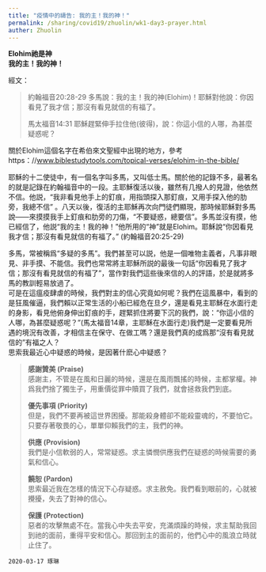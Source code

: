 ```yaml
---
title: "疫情中的禱告: 我的主！我的神！"
permalink: /sharing/covid19/zhuolin/wk1-day3-prayer.html
auther: Zhuolin
---
```

**Elohim祂是神**  
**我的主！我的神！**  

經文：  
>約翰福音20:28-29 多馬說：我的主！我的神(Elohim)！耶穌對他說：你因看見了我才信；那沒有看見就信的有福了。  
>
>馬太福音14:31 耶穌趕緊伸手拉住他(彼得)，說：你這小信的人哪，為甚麼疑惑呢？  

關於Elohim這個名字在希伯來文聖經中出現的地方，參考https：//www.biblestudytools.com/topical-verses/elohim-in-the-bible/  

耶穌的十二使徒中，有一個名字叫多馬，又叫低士馬。關於他的記錄不多，最著名的就是記錄在約翰福音中的一段。主耶穌復活以後，雖然有几撥人的見證，他依然不信。他説，“我非看見他手上的釘痕，用指頭探入那釘痕，又用手探入他的肋旁，我總不信” 。八天以後，復活的主耶穌再次向門徒們顯現，那時候耶穌對多馬說——來摸摸我手上釘痕和肋旁的刀傷，“不要疑惑，總要信”。多馬並沒有摸，他已經信了，他説“我的主！我的神！”他所用的“神”就是Elohim。耶穌說“你因看見我才信；那沒有看見就信的有福了。” (約翰福音20:25-29)  

 多馬，常被稱爲“多疑的多馬”。我們甚至可以説，他是一個唯物主義者，凡事非眼見、非手摸、不能信。我們也常常將主耶穌所説的最後一句話“你因看見了我才信；那沒有看見就信的有福了”，當作對我們這些後來信的人的評語，於是就將多馬的教訓輕易放過了。  
 可是在這瘟疫肆虐的時候，我們對主的信心究竟如何呢？我們在這風暴中，看到的是狂風催逼，我們賴以正常生活的小船已經危在旦夕，還是看見主耶穌在水面行走的身影，看見他俯身伸出釘痕的手，趕緊抓住將要下沉的我們，說：“你這小信的人哪，為甚麼疑惑呢？”(馬太福音14章，主耶穌在水面行走)我們是一定要看見所遇的境況有改善，才相信主在保守、在做工嗎？還是我們真的成爲那“沒有看見就信的”有福之人？  
 思索我最近心中疑惑的時候，是因著什麽心中疑惑？  

> **感謝贊美 (Praise)**  
> 感謝主，不管是在風和日麗的時候，還是在風雨飄搖的時候，主都掌權。神爲我們捨了獨生子，用重價從罪中贖買了我們，就會拯救我們到底。  
>
> **優先事項 (Priority)**  
> 但是，我們不要再被這世界困擾。那能殺身體卻不能殺靈魂的，不要怕它。只要存著敬畏的心，單單仰賴我們的主，我們的神。  
>
> **供應 (Provision)**  
> 我們是小信軟弱的人，常常疑惑。求主憐憫供應我們在疑惑的時候需要的勇氣和信心。  
>
> **饒恕 (Pardon)**  
> 思索最近我在怎樣的情況下心存疑惑。求主赦免。我們看到眼前的，心就被攪擾，失去了對神的信心。  
>
> **保護 (Protection)**  
> 惡者的攻擊無處不在。當我心中失去平安，充滿煩躁的時候，求主幫助我回到祂的面前，重得平安和信心。那回到主的面前的，他們心中的風浪立時就止住了。  

`2020-03-17 琢琳`
